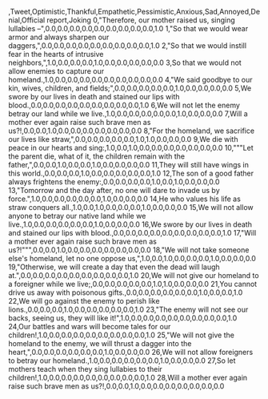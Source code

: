 ,Tweet,Optimistic,Thankful,Empathetic,Pessimistic,Anxious,Sad,Annoyed,Denial,Official report,Joking
0,"Therefore, our mother raised us, singing lullabies –",0.0,0.0,0.0,0.0,0.0,0.0,0.0,0.0,0.0,1.0
1,"So that we would wear armor and always sharpen our daggers,",0.0,0.0,0.0,0.0,0.0,0.0,0.0,0.0,0.0,1.0
2,"So that we would instill fear in the hearts of intrusive neighbors,",1.0,0.0,0.0,0.0,1.0,0.0,0.0,0.0,0.0,0.0
3,So that we would not allow enemies to capture our homeland.,1.0,0.0,0.0,0.0,0.0,0.0,0.0,0.0,0.0,0.0
4,"We said goodbye to our kin, wives, children, and fields;",0.0,0.0,0.0,0.0,0.0,1.0,0.0,0.0,0.0,0.0
5,We swore by our lives in death and stained our lips with blood.,0.0,0.0,0.0,0.0,0.0,0.0,0.0,0.0,0.0,1.0
6,We will not let the enemy betray our land while we live.,1.0,0.0,0.0,0.0,0.0,0.0,1.0,0.0,0.0,0.0
7,Will a mother ever again raise such brave men as us?!,0.0,0.0,1.0,0.0,0.0,0.0,0.0,0.0,0.0,0.0
8,"For the homeland, we sacrifice our lives like straw,",0.0,0.0,0.0,0.0,0.0,1.0,1.0,0.0,0.0,0.0
9,We die with peace in our hearts and sing:,1.0,0.0,1.0,0.0,0.0,0.0,0.0,0.0,0.0,0.0
10,"""Let the parent die, what of it, the children remain with the father,",0.0,0.0,1.0,0.0,0.0,1.0,0.0,0.0,0.0,0.0
11,They will still have wings in this world.,0.0,0.0,0.0,1.0,0.0,0.0,0.0,0.0,0.0,1.0
12,The son of a good father always frightens the enemy:,0.0,0.0,0.0,0.0,1.0,0.0,1.0,0.0,0.0,0.0
13,"Tomorrow and the day after, no one will dare to invade us by force.",1.0,0.0,0.0,0.0,0.0,0.0,1.0,0.0,0.0,0.0
14,He who values his life as straw conquers all.,1.0,0.0,1.0,0.0,0.0,0.0,1.0,0.0,0.0,0.0
15,We will not allow anyone to betray our native land while we live.,1.0,0.0,0.0,0.0,0.0,0.0,1.0,0.0,0.0,0.0
16,We swore by our lives in death and stained our lips with blood.,0.0,0.0,0.0,0.0,0.0,0.0,0.0,0.0,0.0,1.0
17,"Will a mother ever again raise such brave men as us?!""",0.0,0.0,1.0,0.0,0.0,0.0,0.0,0.0,0.0,0.0
18,"We will not take someone else's homeland, let no one oppose us,",1.0,0.0,1.0,0.0,0.0,0.0,1.0,0.0,0.0,0.0
19,"Otherwise, we will create a day that even the dead will laugh at.",0.0,0.0,0.0,0.0,0.0,0.0,0.0,0.0,0.0,1.0
20,We will not give our homeland to a foreigner while we live;,0.0,0.0,0.0,0.0,0.0,1.0,1.0,0.0,0.0,0.0
21,You cannot drive us away with poisonous gifts.,0.0,0.0,0.0,0.0,0.0,0.0,1.0,0.0,0.0,1.0
22,We will go against the enemy to perish like lions.,0.0,0.0,0.0,1.0,0.0,0.0,0.0,0.0,0.0,1.0
23,"The enemy will not see our backs, seeing us, they will like it!",1.0,0.0,0.0,0.0,0.0,0.0,0.0,0.0,0.0,1.0
24,Our battles and wars will become tales for our children!,1.0,0.0,0.0,0.0,0.0,0.0,0.0,0.0,0.0,1.0
25,"We will not give the homeland to the enemy, we will thrust a dagger into the heart,",0.0,0.0,0.0,0.0,0.0,0.0,1.0,0.0,0.0,0.0
26,We will not allow foreigners to betray our homeland.,1.0,0.0,0.0,0.0,0.0,0.0,1.0,0.0,0.0,0.0
27,So let mothers teach when they sing lullabies to their children!,1.0,0.0,0.0,0.0,0.0,0.0,0.0,0.0,0.0,1.0
28,Will a mother ever again raise such brave men as us?!,0.0,0.0,1.0,0.0,0.0,0.0,0.0,0.0,0.0,0.0
